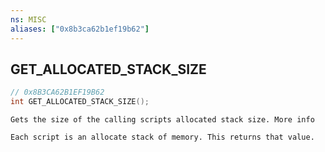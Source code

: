 ```yaml
---
ns: MISC
aliases: ["0x8b3ca62b1ef19b62"]
---
```

## GET_ALLOCATED_STACK_SIZE

```c
// 0x8B3CA62B1EF19B62
int GET_ALLOCATED_STACK_SIZE();
```

```
Gets the size of the calling scripts allocated stack size. More info

Each script is an allocate stack of memory. This returns that value.
```
